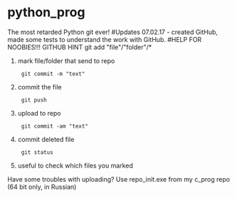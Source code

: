 # python_prog
The most retarded Python git ever!
#Updates
07.02.17 - created GitHub, made some tests to understand the work with GitHub. 
#HELP FOR NOOBIES!!! GITHUB HINT
        git add "file"/"folder"/* 	
1. mark file/folder that send to repo

        git commit -m "text" 
2. commit the file

        git push
3. upload to repo

        git commit -am "text" 
4. commit deleted file

        git status 
5. useful to check which files you marked

Have some troubles with uploading? Use repo_init.exe from my c_prog repo (64 bit only, in Russian)
